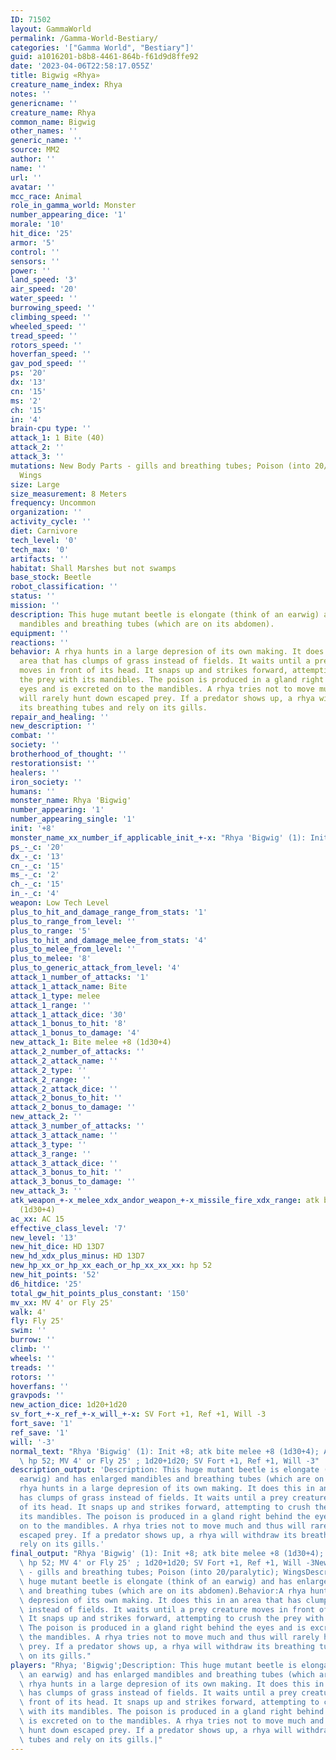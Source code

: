 ```yaml
---
ID: 71502
layout: GammaWorld
permalink: /Gamma-World-Bestiary/
categories: '["Gamma World", "Bestiary"]'
guid: a1016201-b8b8-4461-864b-f61d9d8ffe92
date: '2023-04-06T22:58:17.055Z'
title: Bigwig «Rhya»
creature_name_index: Rhya
notes: ''
genericname: ''
creature_name: Rhya
common_name: Bigwig
other_names: ''
generic_name: ''
source: MM2
author: ''
name: ''
url: ''
avatar: ''
mcc_race: Animal
role_in_gamma_world: Monster
number_appearing_dice: '1'
morale: '10'
hit_dice: '25'
armor: '5'
control: ''
sensors: ''
power: ''
land_speed: '3'
air_speed: '20'
water_speed: ''
burrowing_speed: ''
climbing_speed: ''
wheeled_speed: ''
tread_speed: ''
rotors_speed: ''
hoverfan_speed: ''
gav_pod_speed: ''
ps: '20'
dx: '13'
cn: '15'
ms: '2'
ch: '15'
in: '4'
brain-cpu type: ''
attack_1: 1 Bite (40)
attack_2: ''
attack_3: ''
mutations: New Body Parts - gills and breathing tubes; Poison (into 20/paralytic);
  Wings
size: Large
size_measurement: 8 Meters
frequency: Uncommon
organization: ''
activity_cycle: ''
diet: Carnivore
tech_level: '0'
tech_max: '0'
artifacts: ''
habitat: Shall Marshes but not swamps
base_stock: Beetle
robot_classification: ''
status: ''
mission: ''
description: This huge mutant beetle is elongate (think of an earwig) and has enlarged
  mandibles and breathing tubes (which are on its abdomen).
equipment: ''
reactions: ''
behavior: A rhya hunts in a large depresion of its own making. It does this in an
  area that has clumps of grass instead of fields. It waits until a prey creature
  moves in front of its head. It snaps up and strikes forward, attempting to crush
  the prey with its mandibles. The poison is produced in a gland right behind the
  eyes and is excreted on to the mandibles. A rhya tries not to move much and thus
  will rarely hunt down escaped prey. If a predator shows up, a rhya will withdraw
  its breathing tubes and rely on its gills.
repair_and_healing: ''
new_description: ''
combat: ''
society: ''
brotherhood_of_thought: ''
restorationsist: ''
healers: ''
iron_society: ''
humans: ''
monster_name: Rhya 'Bigwig'
number_appearing: '1'
number_appearing_single: '1'
init: '+8'
monster_name_xx_number_if_applicable_init_+-x: "Rhya 'Bigwig' (1): Init +8"
ps_-_c: '20'
dx_-_c: '13'
cn_-_c: '15'
ms_-_c: '2'
ch_-_c: '15'
in_-_c: '4'
weapon: Low Tech Level
plus_to_hit_and_damage_range_from_stats: '1'
plus_to_range_from_level: ''
plus_to_range: '5'
plus_to_hit_and_damage_melee_from_stats: '4'
plus_to_melee_from_level: ''
plus_to_melee: '8'
plus_to_generic_attack_from_level: '4'
attack_1_number_of_attacks: '1'
attack_1_attack_name: Bite
attack_1_type: melee
attack_1_range: ''
attack_1_attack_dice: '30'
attack_1_bonus_to_hit: '8'
attack_1_bonus_to_damage: '4'
new_attack_1: Bite melee +8 (1d30+4)
attack_2_number_of_attacks: ''
attack_2_attack_name: ''
attack_2_type: ''
attack_2_range: ''
attack_2_attack_dice: ''
attack_2_bonus_to_hit: ''
attack_2_bonus_to_damage: ''
new_attack_2: ''
attack_3_number_of_attacks: ''
attack_3_attack_name: ''
attack_3_type: ''
attack_3_range: ''
attack_3_attack_dice: ''
attack_3_bonus_to_hit: ''
attack_3_bonus_to_damage: ''
new_attack_3: ''
atk_weapon_+-x_melee_xdx_andor_weapon_+-x_missile_fire_xdx_range: atk bite melee +8
  (1d30+4)
ac_xx: AC 15
effective_class_level: '7'
new_level: '13'
new_hit_dice: HD 13D7
new_hd_xdx_plus_minus: HD 13D7
new_hp_xx_or_hp_xx_each_or_hp_xx_xx_xx: hp 52
new_hit_points: '52'
d6_hitdice: '25'
total_gw_hit_points_plus_constant: '150'
mv_xx: MV 4' or Fly 25'
walk: 4'
fly: Fly 25'
swim: ''
burrow: ''
climb: ''
wheels: ''
treads: ''
rotors: ''
hoverfans: ''
gravpods: ''
new_action_dice: 1d20+1d20
sv_fort_+-x_ref_+-x_will_+-x: SV Fort +1, Ref +1, Will -3
fort_save: '1'
ref_save: '1'
will: '-3'
normal_text: "Rhya 'Bigwig' (1): Init +8; atk bite melee +8 (1d30+4); AC 15; HD 13D7\
  \ hp 52; MV 4' or Fly 25' ; 1d20+1d20; SV Fort +1, Ref +1, Will -3"
description_output: 'Description: This huge mutant beetle is elongate (think of an
  earwig) and has enlarged mandibles and breathing tubes (which are on its abdomen).Behavior:A
  rhya hunts in a large depresion of its own making. It does this in an area that
  has clumps of grass instead of fields. It waits until a prey creature moves in front
  of its head. It snaps up and strikes forward, attempting to crush the prey with
  its mandibles. The poison is produced in a gland right behind the eyes and is excreted
  on to the mandibles. A rhya tries not to move much and thus will rarely hunt down
  escaped prey. If a predator shows up, a rhya will withdraw its breathing tubes and
  rely on its gills.'
final_output: "Rhya 'Bigwig' (1): Init +8; atk bite melee +8 (1d30+4); AC 15; HD 13D7\
  \ hp 52; MV 4' or Fly 25' ; 1d20+1d20; SV Fort +1, Ref +1, Will -3New Body Parts\
  \ - gills and breathing tubes; Poison (into 20/paralytic); WingsDescription: This\
  \ huge mutant beetle is elongate (think of an earwig) and has enlarged mandibles\
  \ and breathing tubes (which are on its abdomen).Behavior:A rhya hunts in a large\
  \ depresion of its own making. It does this in an area that has clumps of grass\
  \ instead of fields. It waits until a prey creature moves in front of its head.\
  \ It snaps up and strikes forward, attempting to crush the prey with its mandibles.\
  \ The poison is produced in a gland right behind the eyes and is excreted on to\
  \ the mandibles. A rhya tries not to move much and thus will rarely hunt down escaped\
  \ prey. If a predator shows up, a rhya will withdraw its breathing tubes and rely\
  \ on its gills."
players: "Rhya; 'Bigwig';Description: This huge mutant beetle is elongate (think of\
  \ an earwig) and has enlarged mandibles and breathing tubes (which are on its abdomen).Behavior:A\
  \ rhya hunts in a large depresion of its own making. It does this in an area that\
  \ has clumps of grass instead of fields. It waits until a prey creature moves in\
  \ front of its head. It snaps up and strikes forward, attempting to crush the prey\
  \ with its mandibles. The poison is produced in a gland right behind the eyes and\
  \ is excreted on to the mandibles. A rhya tries not to move much and thus will rarely\
  \ hunt down escaped prey. If a predator shows up, a rhya will withdraw its breathing\
  \ tubes and rely on its gills.|"
---
```

</br>